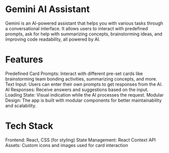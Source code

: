# Gemini AI Assistant
Gemini is an AI-powered assistant that helps you with various tasks through a conversational interface. It allows users to interact with predefined prompts, ask for help with summarizing concepts, brainstorming ideas, and improving code readability, all powered by AI.

# Features
 Predefined Card Prompts: Interact with different pre-set cards like brainstorming team bonding activities, summarizing concepts, and more.
 Text Input: Users can enter their own prompts to get responses from the AI.
 AI Responses: Receive answers and suggestions based on the input.
 Loading State: Visual indication while the AI processes the request.
 Modular Design: The app is built with modular components for better maintainability and scalability.
 
# Tech Stack
 Frontend: React, CSS (for styling)
 State Management: React Context API
 Assets: Custom icons and images used for card interaction
